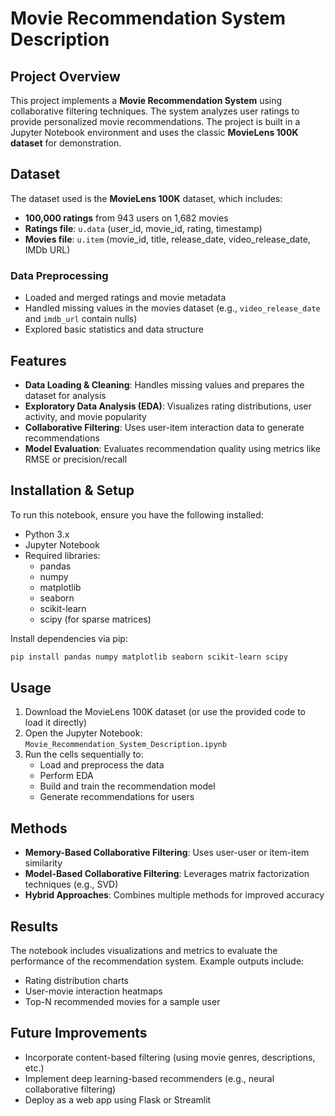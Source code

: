 
# Movie Recommendation System Description

## Project Overview

This project implements a **Movie Recommendation System** using collaborative filtering techniques. The system analyzes user ratings to provide personalized movie recommendations. The project is built in a Jupyter Notebook environment and uses the classic **MovieLens 100K dataset** for demonstration.

## Dataset

The dataset used is the **MovieLens 100K** dataset, which includes:

- **100,000 ratings** from 943 users on 1,682 movies
- **Ratings file**: `u.data` (user_id, movie_id, rating, timestamp)
- **Movies file**: `u.item` (movie_id, title, release_date, video_release_date, IMDb URL)

### Data Preprocessing

- Loaded and merged ratings and movie metadata
- Handled missing values in the movies dataset (e.g., `video_release_date` and `imdb_url` contain nulls)
- Explored basic statistics and data structure

## Features

- **Data Loading & Cleaning**: Handles missing values and prepares the dataset for analysis
- **Exploratory Data Analysis (EDA)**: Visualizes rating distributions, user activity, and movie popularity
- **Collaborative Filtering**: Uses user-item interaction data to generate recommendations
- **Model Evaluation**: Evaluates recommendation quality using metrics like RMSE or precision/recall

## Installation & Setup

To run this notebook, ensure you have the following installed:

- Python 3.x
- Jupyter Notebook
- Required libraries:
  - pandas
  - numpy
  - matplotlib
  - seaborn
  - scikit-learn
  - scipy (for sparse matrices)

Install dependencies via pip:

```bash
pip install pandas numpy matplotlib seaborn scikit-learn scipy
```

## Usage

1. Download the MovieLens 100K dataset (or use the provided code to load it directly)
2. Open the Jupyter Notebook: `Movie_Recommendation_System_Description.ipynb`
3. Run the cells sequentially to:
   - Load and preprocess the data
   - Perform EDA
   - Build and train the recommendation model
   - Generate recommendations for users

## Methods

- **Memory-Based Collaborative Filtering**: Uses user-user or item-item similarity
- **Model-Based Collaborative Filtering**: Leverages matrix factorization techniques (e.g., SVD)
- **Hybrid Approaches**: Combines multiple methods for improved accuracy

## Results

The notebook includes visualizations and metrics to evaluate the performance of the recommendation system. Example outputs include:

- Rating distribution charts
- User-movie interaction heatmaps
- Top-N recommended movies for a sample user

## Future Improvements

- Incorporate content-based filtering (using movie genres, descriptions, etc.)
- Implement deep learning-based recommenders (e.g., neural collaborative filtering)
- Deploy as a web app using Flask or Streamlit

